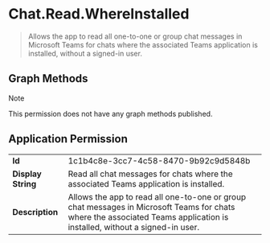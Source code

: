 # Chat.Read.WhereInstalled

> Allows the app to read all one-to-one or group chat messages in Microsoft Teams for chats where the associated Teams application is installed, without a signed-in user.
## Graph Methods

> [!NOTE]
> This permission does not have any graph methods published.

## Application Permission
|||
|-|-|
|**Id**|1c1b4c8e-3cc7-4c58-8470-9b92c9d5848b|
|**Display String**|Read all chat messages for chats where the associated Teams application is installed.|
|**Description**|Allows the app to read all one-to-one or group chat messages in Microsoft Teams for chats where the associated Teams application is installed, without a signed-in user.|
